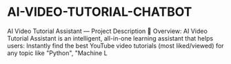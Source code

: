 # AI-VIDEO-TUTORIAL-CHATBOT
 AI Video Tutorial Assistant — Project Description 🧠 Overview: AI Video Tutorial Assistant is an intelligent, all-in-one learning assistant that helps users:  Instantly find the best YouTube video tutorials (most liked/viewed) for any topic like "Python", "Machine L
